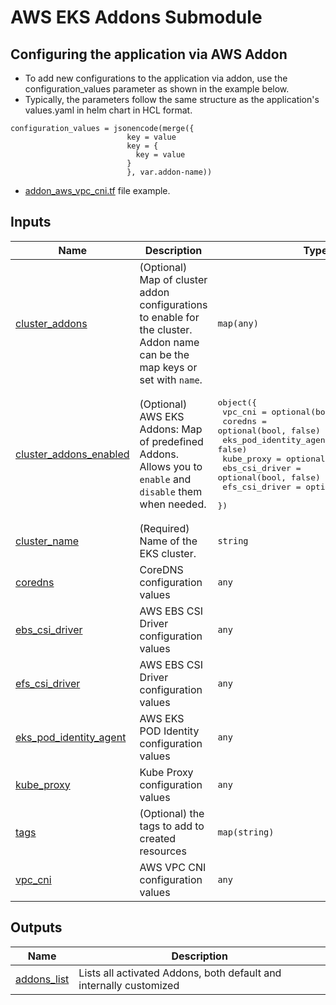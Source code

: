 # AWS EKS Addons Submodule

## Configuring the application via AWS Addon

- To add new configurations to the application via addon, use the configuration_values ​​parameter as shown in the example below.
- Typically, the parameters follow the same structure as the application's values.yaml in helm chart in HCL format.
```hcl
configuration_values = jsonencode(merge({
                          key = value
                          key = {
                            key = value
                          }
                          }, var.addon-name))
```
- [addon_aws_vpc_cni.tf](addon_aws_vpc_cni.tf) file example.

## Inputs

| Name | Description | Type | Default | Required |
|------|-------------|------|---------|:--------:|
| <a name="input_cluster_addons"></a> [cluster\_addons](#input\_cluster\_addons) | (Optional) Map of cluster addon configurations to enable for the cluster. Addon name can be the map keys or set with `name`. | `map(any)` | `{}` | no |
| <a name="input_cluster_addons_enabled"></a> [cluster\_addons\_enabled](#input\_cluster\_addons\_enabled) | (Optional) AWS EKS Addons: Map of predefined Addons. Allows you to `enable` and `disable` them when needed. | <pre>object({<br/>    vpc_cni                = optional(bool, false)<br/>    coredns                = optional(bool, false)<br/>    eks_pod_identity_agent = optional(bool, false)<br/>    kube_proxy             = optional(bool, false)<br/>    ebs_csi_driver         = optional(bool, false)<br/>    efs_csi_driver         = optional(bool, false)<br/>  })</pre> | `{}` | no |
| <a name="input_cluster_name"></a> [cluster\_name](#input\_cluster\_name) | (Required) Name of the EKS cluster. | `string` | n/a | yes |
| <a name="input_coredns"></a> [coredns](#input\_coredns) | CoreDNS configuration values | `any` | `{}` | no |
| <a name="input_ebs_csi_driver"></a> [ebs\_csi\_driver](#input\_ebs\_csi\_driver) | AWS EBS CSI Driver configuration values | `any` | `{}` | no |
| <a name="input_efs_csi_driver"></a> [efs\_csi\_driver](#input\_efs\_csi\_driver) | AWS EBS CSI Driver configuration values | `any` | `{}` | no |
| <a name="input_eks_pod_identity_agent"></a> [eks\_pod\_identity\_agent](#input\_eks\_pod\_identity\_agent) | AWS EKS POD Identity configuration values | `any` | `{}` | no |
| <a name="input_kube_proxy"></a> [kube\_proxy](#input\_kube\_proxy) | Kube Proxy configuration values | `any` | `{}` | no |
| <a name="input_tags"></a> [tags](#input\_tags) | (Optional) the tags to add to created resources | `map(string)` | `{}` | no |
| <a name="input_vpc_cni"></a> [vpc\_cni](#input\_vpc\_cni) | AWS VPC CNI configuration values | `any` | `{}` | no |

## Outputs

| Name | Description |
|------|-------------|
| <a name="output_addons_list"></a> [addons\_list](#output\_addons\_list) | Lists all activated Addons, both default and internally customized |
